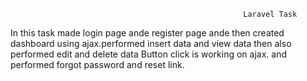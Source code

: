                                                         Laravel Task
 In this task made login page ande register page ande then created dashboard using ajax.performed insert data and view data then also performed edit and delete data
 Button click is working on ajax. and performed forgot password and reset link.
